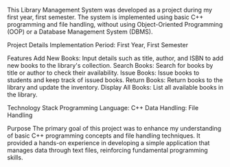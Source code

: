 This Library Management System was developed as a project during my first year, first semester. The system is implemented using basic C++ programming and file handling, without using Object-Oriented Programming (OOP) or a Database Management System (DBMS).

Project Details
Implementation Period: First Year, First Semester

Features
Add New Books: Input details such as title, author, and ISBN to add new books to the library's collection.
Search Books: Search for books by title or author to check their availability.
Issue Books: Issue books to students and keep track of issued books.
Return Books: Return books to the library and update the inventory.
Display All Books: List all available books in the library.

Technology Stack
Programming Language: C++
Data Handling: File Handling

Purpose
The primary goal of this project was to enhance my understanding of basic C++ programming concepts and file handling techniques. It provided a hands-on experience in developing a simple application that manages data through text files, reinforcing fundamental programming skills.
